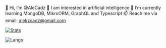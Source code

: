 👋 Hi, I’m @AleCadz
👀 I am interested in artificial intelligence
🌱 I’m currently learning MongoDB, MikroORM, GraphQL and Typescript
📫 Reach me via email: alekzcadz@gmail.com

[![Stats](https://github-readme-stats.vercel.app/api?username=AleCadz)](https://github.com/AleCadz/github-readme-stats)

![Langs](https://github-readme-stats.vercel.app/api/top-langs/?username=AleCadz&langs_count=8)
